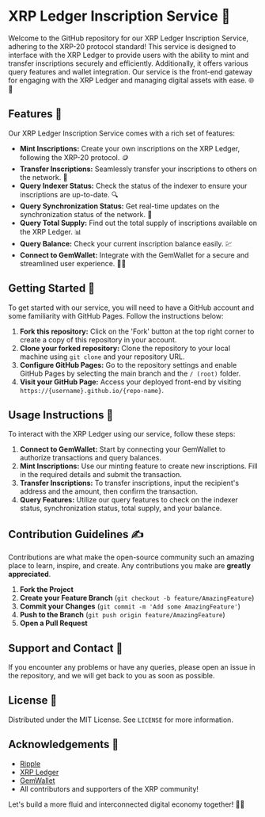 # XRP Ledger Inscription Service :ledger:

Welcome to the GitHub repository for our XRP Ledger Inscription Service, adhering to the XRP-20 protocol standard! This service is designed to interface with the XRP Ledger to provide users with the ability to mint and transfer inscriptions securely and efficiently. Additionally, it offers various query features and wallet integration. Our service is the front-end gateway for engaging with the XRP Ledger and managing digital assets with ease. 🌐💼

## Features 🚀

Our XRP Ledger Inscription Service comes with a rich set of features:

- **Mint Inscriptions:** Create your own inscriptions on the XRP Ledger, following the XRP-20 protocol. 🪙
- **Transfer Inscriptions:** Seamlessly transfer your inscriptions to others on the network. 🔄
- **Query Indexer Status:** Check the status of the indexer to ensure your inscriptions are up-to-date. 🔍
- **Query Synchronization Status:** Get real-time updates on the synchronization status of the network. 🔄
- **Query Total Supply:** Find out the total supply of inscriptions available on the XRP Ledger. 📊
- **Query Balance:** Check your current inscription balance easily. 💹
- **Connect to GemWallet:** Integrate with the GemWallet for a secure and streamlined user experience. 🔗👛

## Getting Started 🌟

To get started with our service, you will need to have a GitHub account and some familiarity with GitHub Pages. Follow the instructions below:

1. **Fork this repository:** Click on the 'Fork' button at the top right corner to create a copy of this repository in your account.
2. **Clone your forked repository:** Clone the repository to your local machine using `git clone` and your repository URL.
3. **Configure GitHub Pages:** Go to the repository settings and enable GitHub Pages by selecting the main branch and the `/ (root)` folder.
4. **Visit your GitHub Page:** Access your deployed front-end by visiting `https://{username}.github.io/{repo-name}`.

## Usage Instructions 📘

To interact with the XRP Ledger using our service, follow these steps:

1. **Connect to GemWallet:** Start by connecting your GemWallet to authorize transactions and query balances.
2. **Mint Inscriptions:** Use our minting feature to create new inscriptions. Fill in the required details and submit the transaction.
3. **Transfer Inscriptions:** To transfer inscriptions, input the recipient's address and the amount, then confirm the transaction.
4. **Query Features:** Utilize our query features to check on the indexer status, synchronization status, total supply, and your balance.

## Contribution Guidelines ✍️

Contributions are what make the open-source community such an amazing place to learn, inspire, and create. Any contributions you make are **greatly appreciated**.

1. **Fork the Project**
2. **Create your Feature Branch** (`git checkout -b feature/AmazingFeature`)
3. **Commit your Changes** (`git commit -m 'Add some AmazingFeature'`)
4. **Push to the Branch** (`git push origin feature/AmazingFeature`)
5. **Open a Pull Request**

## Support and Contact 🤝

If you encounter any problems or have any queries, please open an issue in the repository, and we will get back to you as soon as possible.

## License 📝

Distributed under the MIT License. See `LICENSE` for more information.

## Acknowledgements 🎉

- [Ripple](https://ripple.com/)
- [XRP Ledger](https://xrpl.org/)
- [GemWallet](https://gemwallet.app)
- All contributors and supporters of the XRP community!

Let's build a more fluid and interconnected digital economy together! 💫🔗
